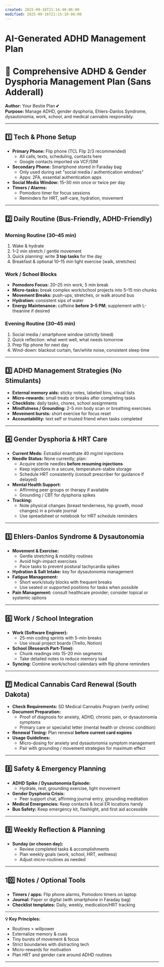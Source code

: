 ```yaml
---
created: 2025-09-16T21:14:40-06:00
modified: 2025-09-16T21:15:10-06:00
---
```


# AI-Generated ADHD Management Plan

# 🧩 Comprehensive ADHD & Gender Dysphoria Management Plan (Sans Adderall)

**Author:** Your Bestie Plan 💕  
**Purpose:** Manage ADHD, gender dysphoria, Ehlers-Danlos Syndrome, dysautonomia, work, school, and medical cannabis responsibly.

---

## 1️⃣ Tech & Phone Setup

- **Primary Phone:** Flip phone (TCL Flip 2/3 recommended)  
  - All calls, texts, scheduling, contacts here  
  - Google contacts imported via VCF/SIM  
- **Secondary Phone:** Smartphone stored in Faraday bag  
  - Only used during set "social media / authentication windows"  
  - Apps: 2FA, essential authentication apps  
- **Social Media Window:** 15–30 min once or twice per day  
- **Timers / Alarms:**  
  - Pomodoro timer for focus sessions  
  - Reminders for HRT, self-care, hydration, movement

---

## 2️⃣ Daily Routine (Bus-Friendly, ADHD-Friendly)

### Morning Routine (30–45 min)
1. Wake & hydrate  
2. 1–2 min stretch / gentle movement  
3. Quick planning: write **3 top tasks** for the day  
4. Breakfast & optional 10–15 min light exercise (walk, stretches)

### Work / School Blocks
- **Pomodoro Focus:** 20–25 min work, 5 min break  
- **Micro-tasks:** break complex work/school projects into 5–15 min chunks  
- **Movement Breaks:** push-ups, stretches, or walk around bus  
- **Hydration:** consistent sips of water  
- **Energy Maintenance:** caffeine **before 3–5 PM**; supplement with L-theanine if desired  

### Evening Routine (30–45 min)
1. Social media / smartphone window (strictly timed)  
2. Quick reflection: what went well, what needs tomorrow  
3. Prep flip phone for next day  
4. Wind-down: blackout curtain, fan/white noise, consistent sleep time  

---

## 3️⃣ ADHD Management Strategies (No Stimulants)

- **External memory aids:** sticky notes, labeled bins, visual lists  
- **Micro-rewards:** small treats or breaks after completing tasks  
- **Checklists:** daily tasks, chores, school assignments  
- **Mindfulness / Grounding:** 2–5 min body scan or breathing exercises  
- **Movement bursts:** short exercise for focus reset  
- **Accountability:** text self or trusted friend when tasks completed  

---

## 4️⃣ Gender Dysphoria & HRT Care

- **Current Meds:** Estradiol enanthate 40 mg/ml injections  
- **Needle Status:** None currently; plan:
  - Acquire sterile needles **before resuming injections**  
  - Keep injections in a secure, temperature-stable storage  
  - Schedule HRT consistently (consult prescriber for guidance if delayed)  
- **Mental Health Support:**  
  - Affirming peer groups or therapy if available  
  - Grounding / CBT for dysphoria spikes  
- **Tracking:**  
  - Note physical changes (breast tenderness, hip growth, mood changes) in a private journal  
  - Use spreadsheet or notebook for HRT schedule reminders  

---

## 5️⃣ Ehlers-Danlos Syndrome & Dysautonomia

- **Movement & Exercise:**  
  - Gentle stretching & mobility routines  
  - Avoid high-impact exercises  
  - Pace tasks to prevent postural tachycardia spikes  
- **Hydration & Salt Intake:** key for dysautonomia management  
- **Fatigue Management:**  
  - Short work/study blocks with frequent breaks  
  - Use seated or supported positions for tasks when possible  
- **Pain Management:** consult healthcare provider; consider topical or systemic options  

---

## 6️⃣ Work / School Integration

- **Work (Software Engineer):**  
  - 25-min coding sprints with 5-min breaks  
  - Use visual project boards (Trello, Notion)  
- **School (Research Part-Time):**  
  - Chunk readings into 15–20 min segments  
  - Take detailed notes to reduce memory load  
- **Syncing:** Combine work/school calendars with flip phone reminders  

---

## 7️⃣ Medical Cannabis Card Renewal (South Dakota)

- **Check Requirements:** SD Medical Cannabis Program (verify online)  
- **Document Preparation:**  
  - Proof of diagnosis for anxiety, ADHD, chronic pain, or dysautonomia symptoms  
  - Primary care or specialist letter (mental health or chronic condition)  
- **Renewal Timing:** Plan renewal **before current card expires**  
- **Usage Guidelines:**  
  - Micro-dosing for anxiety and dysautonomia symptom management  
  - Pair with grounding / movement strategies for maximum effect  

---

## 8️⃣ Safety & Emergency Planning

- **ADHD Spike / Dysautonomia Episode:**  
  - Hydrate, rest, grounding exercise, light movement  
- **Gender Dysphoria Crisis:**  
  - Peer support chat, affirming journal entry, grounding meditation  
- **Medical Emergencies:** Keep contacts & local ER locations handy  
- **Bus Safety:** Keep emergency kit, flashlight, and first aid accessible  

---

## 9️⃣ Weekly Reflection & Planning

- **Sunday (or chosen day):**  
  - Review completed tasks & accomplishments  
  - Plan weekly goals (work, school, HRT, wellness)  
  - Adjust micro-routines as needed  

---

## 10️⃣ Notes / Optional Tools

- **Timers / apps:** Flip phone alarms, Pomodoro timers on laptop  
- **Journal:** Paper or digital (with smartphone in Faraday bag)  
- **Checklist templates:** Daily, weekly, medication/HRT tracking  

---

**💡 Key Principles:**
- Routines > willpower  
- Externalize memory & cues  
- Tiny bursts of movement & focus  
- Strict boundaries with distracting tech  
- Micro-rewards for motivation  
- Plan HRT and gender care around ADHD routines  

---
